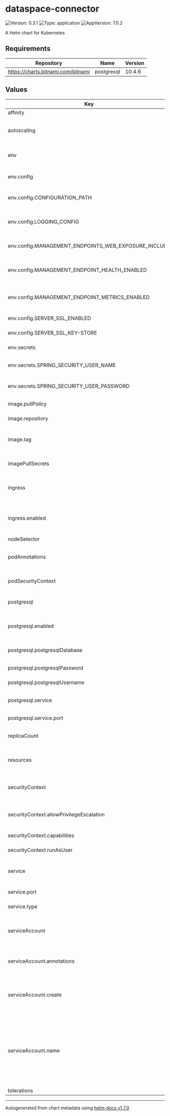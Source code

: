 # dataspace-connector

![Version: 0.3.1](https://img.shields.io/badge/Version-0.3.1-informational?style=flat-square) ![Type: application](https://img.shields.io/badge/Type-application-informational?style=flat-square) ![AppVersion: 7.0.2](https://img.shields.io/badge/AppVersion-7.0.2-informational?style=flat-square)

A Helm chart for Kubernetes

## Requirements

| Repository | Name | Version |
|------------|------|---------|
| https://charts.bitnami.com/bitnami | postgresql | 10.4.6 |

## Values

| Key | Type | Default | Description |
|-----|------|---------|-------------|
| affinity | object | `{}` |  |
| autoscaling | object | `{"enabled":false,"maxReplicas":100,"minReplicas":1,"targetCPUUtilizationPercentage":80}` | Connector horizontal autoscaling settings |
| env | object | `{"config":{"CONFIGURATION_PATH":"/etc/dataspace-connector/config.json","LOGGING_CONFIG":"file:///etc/dataspace-connector/log4j2.xml","MANAGEMENT_ENDPOINTS_WEB_EXPOSURE_INCLUDE":"metrics,health","MANAGEMENT_ENDPOINT_HEALTH_ENABLED":"true","MANAGEMENT_ENDPOINT_METRICS_ENABLED":"true","SERVER_SSL_ENABLED":"false","SERVER_SSL_KEY-STORE":"/var/run/certs/keystore.p12"},"flyway":{"SPRING_FLYWAY_BASELINE-ON-MIGRATE":"false","SPRING_FLYWAY_BASELINE-VERSION":"7.0.0","SPRING_FLYWAY_ENABLED":"false","SPRING_JPA_HIBERNATE_DDL-AUTO":"update"},"secrets":{"SPRING_SECURITY_USER_NAME":"admin","SPRING_SECURITY_USER_PASSWORD":"password"}}` | Connector properties |
| env.config | object | `{"CONFIGURATION_PATH":"/etc/dataspace-connector/config.json","LOGGING_CONFIG":"file:///etc/dataspace-connector/log4j2.xml","MANAGEMENT_ENDPOINTS_WEB_EXPOSURE_INCLUDE":"metrics,health","MANAGEMENT_ENDPOINT_HEALTH_ENABLED":"true","MANAGEMENT_ENDPOINT_METRICS_ENABLED":"true","SERVER_SSL_ENABLED":"false","SERVER_SSL_KEY-STORE":"/var/run/certs/keystore.p12"}` | Connector environment variables |
| env.config.CONFIGURATION_PATH | string | `"/etc/dataspace-connector/config.json"` | Path to the connector configuration |
| env.config.LOGGING_CONFIG | string | `"file:///etc/dataspace-connector/log4j2.xml"` | Connector logging configuration location |
| env.config.MANAGEMENT_ENDPOINTS_WEB_EXPOSURE_INCLUDE | string | `"metrics,health"` | Actuactor endpoints to expose |
| env.config.MANAGEMENT_ENDPOINT_HEALTH_ENABLED | string | `"true"` | Whether to enable health actuactor |
| env.config.MANAGEMENT_ENDPOINT_METRICS_ENABLED | string | `"true"` | Whether to enable metrics actuactor |
| env.config.SERVER_SSL_ENABLED | string | `"false"` | Whether TLS is enabled |
| env.config.SERVER_SSL_KEY-STORE | string | `"/var/run/certs/keystore.p12"` | SSL keystore location |
| env.secrets | object | `{"SPRING_SECURITY_USER_NAME":"admin","SPRING_SECURITY_USER_PASSWORD":"password"}` | Connector secrets |
| env.secrets.SPRING_SECURITY_USER_NAME | string | `"admin"` | Connector admin username |
| env.secrets.SPRING_SECURITY_USER_PASSWORD | string | `"password"` | Connector admin password |
| image.pullPolicy | string | `"Always"` | Image pull policy |
| image.repository | string | `"ghcr.io/international-data-spaces-association/dataspace-connector"` | Connector image name |
| image.tag | string | `""` | Connector version without the "v" |
| imagePullSecrets | list | `[]` | Secrets for pulling images |
| ingress | object | `{"annotations":null,"className":"","enabled":false,"hosts":[{"host":"localhost","paths":[{"path":"/","pathType":"Prefix"}]}],"tls":[{"hosts":["localhost"],"secretName":"testsecret-tls"}]}` | Connector kubernetes ingress settings |
| ingress.enabled | bool | `false` | Whether to enable ingress for the connector |
| nodeSelector | object | `{}` |  |
| podAnnotations | object | `{"seccomp.security.alpha.kubernetes.io/pod":"runtime/default"}` | Annotation for the deployed pods |
| podSecurityContext | object | `{}` | Security context for the pods |
| postgresql | object | `{"enabled":true,"postgresqlDatabase":"test","postgresqlPassword":"username","postgresqlUsername":"password","service":{"port":"5432"}}` | Persistent database properties |
| postgresql.enabled | bool | `true` | Whether to use a postgresql backend |
| postgresql.postgresqlDatabase | string | `"test"` | Postgresql database name |
| postgresql.postgresqlPassword | string | `"username"` | Postgresql password |
| postgresql.postgresqlUsername | string | `"password"` | Postgresql username |
| postgresql.service | object | `{"port":"5432"}` | Kubernetes postgresql service |
| postgresql.service.port | string | `"5432"` | Postgresql service port |
| replicaCount | int | `1` | Number of connector instances |
| resources | object | `{"limits":{"cpu":"8","memory":"4Gi"},"requests":{"cpu":"250m","memory":"1Gi"}}` | Connector kubernetes resource settings |
| securityContext | object | `{"allowPrivilegeEscalation":false,"capabilities":{"drop":["ALL"]},"runAsUser":65532}` | Security context applied to the pods |
| securityContext.allowPrivilegeEscalation | bool | `false` | Whether to allow privilege escalations |
| securityContext.capabilities | object | `{"drop":["ALL"]}` | Capabilities of the pods |
| securityContext.runAsUser | int | `65532` | User running the pods |
| service | object | `{"port":80,"type":"ClusterIP"}` | Kubernetes connector service settings |
| service.port | int | `80` | Connector service port |
| service.type | string | `"ClusterIP"` | Connector service type |
| serviceAccount | object | `{"annotations":{},"create":true,"name":null}` | Kubernetes service account for the connector |
| serviceAccount.annotations | object | `{}` | Annotations to add to the service account |
| serviceAccount.create | bool | `true` | Specifies whether a service account should be created |
| serviceAccount.name | string | `nil` | The name of the service account to use. If not set and create is true, a name is generated using the fullname template |
| tolerations | list | `[]` |  |

----------------------------------------------
Autogenerated from chart metadata using [helm-docs v1.7.0](https://github.com/norwoodj/helm-docs/releases/v1.7.0)
